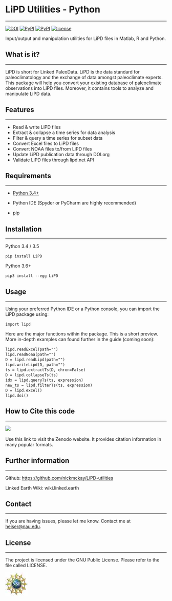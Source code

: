# LiPD Utilities - Python
-----

[![DOI](https://zenodo.org/badge/24036/nickmckay/LiPD-utilities.svg)](https://zenodo.org/badge/latestdoi/24036/nickmckay/LiPD-utilities)
[![PyPI](https://img.shields.io/pypi/v/LiPD.svg?maxAge=2592000)]()
[![PyPI](https://img.shields.io/badge/python-3.4-yellow.svg)]()
[![license](https://img.shields.io/github/license/nickmckay/LiPD-utilities.svg?maxAge=2592000)]()

Input/output and manipulation utilities for LiPD files in Matlab, R and Python.


## What is it?
----

LiPD is short for Linked PaleoData. LiPD is the data standard for paleoclimatology and the exchange of data amongst paleoclimate experts. This package will help you convert your existing database of paleoclimate observations into LiPD files. Moreover, it contains tools to analyze and manipulate LiPD data.

## Features
------

*   Read & write LiPD files
*   Extract & collapse a time series for data analysis
*   Filter & query a time series for subset data
*   Convert Excel files to LiPD files 
*   Convert NOAA files to/from LiPD files
*   Update LiPD publication data through DOI.org 
*   Validate LiPD files through lipd.net API


## Requirements
-------

- [Python 3.4+](https://www.python.org)

- Python IDE (Spyder or PyCharm are highly recommended)

- [pip](https://pip.pypa.io/en/stable/installing/)


## Installation
------------


Python 3.4 / 3.5
```
pip install LiPD
```

Python 3.6+
```
pip3 install --egg LiPD
```


## Usage
----------------

Using your preferred Python IDE or a Python console, you can import the LiPD package using:
```
import lipd
```

Here are the major functions within the package. This is a short preview. More in-depth examples can found further in the guide (coming soon):
```
lipd.readExcel(path="")
lipd.readNoaa(path="")
D = lipd.readLipd(path="")
lipd.writeLipd(D, path="")
ts = lipd.extractTs(D, chron=False)
D = lipd.collapseTs(ts)
idx = lipd.queryTs(ts, expression)
new_ts = lipd.filterTs(ts, expression)
D = lipd.excel()
lipd.doi()
```



## How to Cite this code
------

  <a href="http://doi.org/10.5281/zenodo.60813"><img src="https://zenodo.org/badge/24036/nickmckay/LiPD-utilities.svg"></a>

Use this link to visit the Zenodo website. It provides citation information in many popular formats.



## Further information
----------
Github:
https://github.com/nickmckay/LiPD-utilities

Linked Earth Wiki:
wiki.linked.earth


## Contact
-------

If you are having issues, please let me know.
Contact me at heiser@nau.edu.


## License
-------

The project is licensed under the GNU Public License. Please refer to the file called LICENSE.


![footer NSF](../assets/logo-nsf.jpg)
